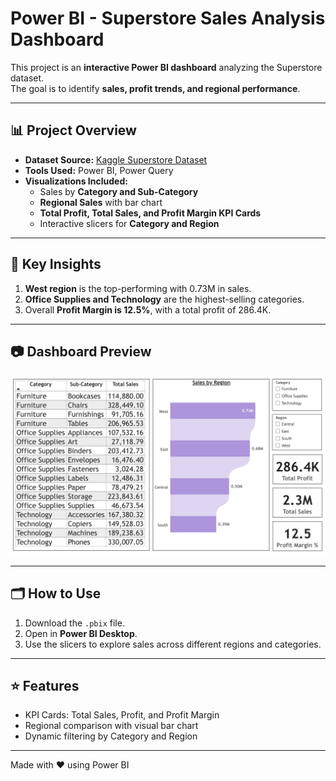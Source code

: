 # Power BI - Superstore Sales Analysis Dashboard

This project is an **interactive Power BI dashboard** analyzing the Superstore dataset.  
The goal is to identify **sales, profit trends, and regional performance**.

---

## 📊 Project Overview
- **Dataset Source:** [Kaggle Superstore Dataset](https://www.kaggle.com/datasets/vivek468/superstore-dataset-final?resource=download)
- **Tools Used:** Power BI, Power Query
- **Visualizations Included:**
  - Sales by **Category and Sub-Category**
  - **Regional Sales** with bar chart
  - **Total Profit, Total Sales, and Profit Margin KPI Cards**
  - Interactive slicers for **Category and Region**

---

## 🔹 Key Insights
1. **West region** is the top-performing with 0.73M in sales.
2. **Office Supplies and Technology** are the highest-selling categories.
3. Overall **Profit Margin is 12.5%**, with a total profit of 286.4K.

---

## 📷 Dashboard Preview

![Superstore Dashboard](image/img1.png)

---

## 🗂️ How to Use
1. Download the `.pbix` file.
2. Open in **Power BI Desktop**.
3. Use the slicers to explore sales across different regions and categories.

---

## ⭐ Features
- KPI Cards: Total Sales, Profit, and Profit Margin
- Regional comparison with visual bar chart
- Dynamic filtering by Category and Region

---

Made with ❤️ using Power BI
